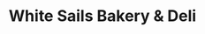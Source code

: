 ---
title: "White Sails Bakery & Deli"
url: /tantallon/white-sails-bakery-and-deli/
shop: bakery
---